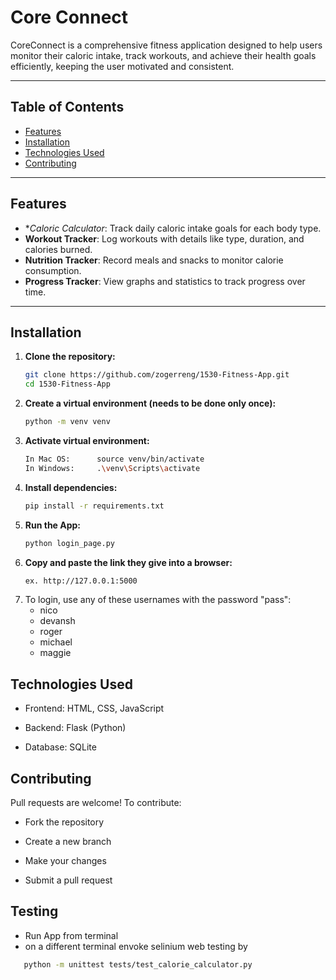 # Core Connect 
CoreConnect is a comprehensive fitness application designed to help users monitor their caloric intake, track workouts, and achieve their health goals efficiently, keeping the user motivated and consistent.

---

##  Table of Contents
- [Features](#features)
- [Installation](#installation)
- [Technologies Used](#technologies-used)
- [Contributing](#contributing)

---

##  Features

- **Caloric Calculator*: Track daily caloric intake goals for each body type.
- **Workout Tracker**: Log workouts with details like type, duration, and calories burned.
- **Nutrition Tracker**: Record meals and snacks to monitor calorie consumption.
- **Progress Tracker**: View graphs and statistics to track progress over time.

---

##  Installation

1. **Clone the repository:**
   ```bash
   git clone https://github.com/zogerreng/1530-Fitness-App.git
   cd 1530-Fitness-App

2. **Create a virtual environment (needs to be done only once):**
   ```bash
   python -m venv venv

3. **Activate virtual environment:**
   ```bash
   In Mac OS:      source venv/bin/activate
   In Windows:     .\venv\Scripts\activate 

4. **Install dependencies:**
   ```bash
   pip install -r requirements.txt
   
3. **Run the App:**
   ```bash
   python login_page.py

4. **Copy and paste the link they give into a browser:**
   ```bash
   ex. http://127.0.0.1:5000

5. To login, use any of these usernames with the password "pass":
   - nico
   - devansh
   - roger
   - michael
   - maggie

##  Technologies Used
   - Frontend: HTML, CSS, JavaScript
   
   - Backend: Flask (Python)
   
   - Database: SQLite

## Contributing 
Pull requests are welcome! To contribute:

   - Fork the repository

   - Create a new branch

   - Make your changes

   - Submit a pull request

## Testing 
   - Run App from terminal
   - on a different terminal envoke selinium web testing by
   ```bash
      python -m unittest tests/test_calorie_calculator.py
